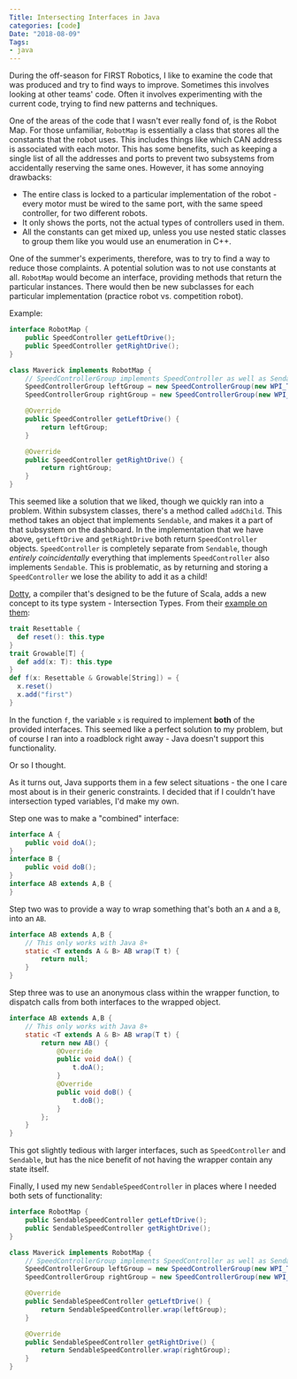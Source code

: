 ```yaml
---
Title: Intersecting Interfaces in Java
categories: [code]
Date: "2018-08-09"
Tags:
- java
---
```


During the off-season for FIRST Robotics, I like to examine the code that was produced and try to find ways to improve.
Sometimes this involves looking at other teams' code.
Often it involves experimenting with the current code, trying to find new patterns and techniques.

One of the areas of the code that I wasn't ever really fond of, is the Robot Map.
For those unfamiliar, `RobotMap` is essentially a class that stores all the constants that the robot uses.
This includes things like which CAN address is associated with each motor.
This has some benefits, such as keeping a single list of all the addresses and ports to prevent two subsystems from accidentally reserving the same ones.
However, it has some annoying drawbacks:

- The entire class is locked to a particular implementation of the robot - every motor must be wired to the same port, with the same speed controller, for two different robots.
- It only shows the ports, not the actual types of controllers used in them.
- All the constants can get mixed up, unless you use nested static classes to group them like you would use an enumeration in C++.

One of the summer's experiments, therefore, was to try to find a way to reduce those complaints.
A potential solution was to not use constants at all.
`RobotMap` would become an interface, providing methods that return the particular instances.
There would then be new subclasses for each particular implementation (practice robot vs. competition robot).

Example:

```java
interface RobotMap {
    public SpeedController getLeftDrive();
    public SpeedController getRightDrive();
}

class Maverick implements RobotMap {
    // SpeedControllerGroup implements SpeedController as well as Sendable
    SpeedControllerGroup leftGroup = new SpeedControllerGroup(new WPI_TalonSRX(8), new WPI_TalonSRX(9));
    SpeedControllerGroup rightGroup = new SpeedControllerGroup(new WPI_TalonSRX(4), new WPI_TalonSRX(5));

    @Override
    public SpeedController getLeftDrive() {
        return leftGroup;
    }

    @Override
    public SpeedController getRightDrive() {
        return rightGroup;
    }
}
```

This seemed like a solution that we liked, though we quickly ran into a problem.
Within subsystem classes, there's a method called `addChild`.
This method takes an object that implements `Sendable`, and makes it a part of that subsystem on the dashboard.
In the implementation that we have above, `getLeftDrive` and `getRightDrive` both return `SpeedController` objects.
`SpeedController` is completely separate from `Sendable`, though *entirely coincidentally* everything that implements `SpeedController` also implements `Sendable`.
This is problematic, as by returning and storing a `SpeedController` we lose the ability to add it as a child!

[Dotty](http://dotty.epfl.ch/), a compiler that's designed to be the future of Scala, adds a new concept to its type system - Intersection Types.
From their [example on them](http://dotty.epfl.ch/docs/reference/intersection-types.html):

```scala
trait Resettable {
  def reset(): this.type
}
trait Growable[T] {
  def add(x: T): this.type
}
def f(x: Resettable & Growable[String]) = {
  x.reset()
  x.add("first")
}
```

In the function `f`, the variable `x` is required to implement **both** of the provided interfaces.
This seemed like a perfect solution to my problem, but of course I ran into a roadblock right away - Java doesn't support this functionality.

Or so I thought.

As it turns out, Java supports them in a few select situations - the one I care most about is in their generic constraints.
I decided that if I couldn't have intersection typed variables, I'd make my own.

Step one was to make a "combined" interface:

```java
interface A {
    public void doA();
}
interface B {
    public void doB();
}
interface AB extends A,B {
}
```

Step two was to provide a way to wrap something that's both an `A` and a `B`, into an `AB`.

```java
interface AB extends A,B {
    // This only works with Java 8+
    static <T extends A & B> AB wrap(T t) {
        return null;
    }
}
```

Step three was to use an anonymous class within the wrapper function, to dispatch calls from both interfaces to the wrapped object.

```java
interface AB extends A,B {
    // This only works with Java 8+
    static <T extends A & B> AB wrap(T t) {
        return new AB() {
            @Override
            public void doA() {
                t.doA();
            }
            @Override
            public void doB() {
                t.doB();
            }
        };
    }
}
```

This got slightly tedious with larger interfaces, such as `SpeedController` and `Sendable`, but has the nice benefit of not having the wrapper contain any state itself.

Finally, I used my new `SendableSpeedController` in places where I needed both sets of functionality:

```java
interface RobotMap {
    public SendableSpeedController getLeftDrive();
    public SendableSpeedController getRightDrive();
}

class Maverick implements RobotMap {
    // SpeedControllerGroup implements SpeedController as well as Sendable
    SpeedControllerGroup leftGroup = new SpeedControllerGroup(new WPI_TalonSRX(8), new WPI_TalonSRX(9));
    SpeedControllerGroup rightGroup = new SpeedControllerGroup(new WPI_TalonSRX(4), new WPI_TalonSRX(5));

    @Override
    public SendableSpeedController getLeftDrive() {
        return SendableSpeedController.wrap(leftGroup);
    }

    @Override
    public SendableSpeedController getRightDrive() {
        return SendableSpeedController.wrap(rightGroup);
    }
}
```
